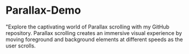 # Parallax-Demo
"Explore the captivating world of Parallax scrolling with my GitHub repository. Parallax scrolling creates an immersive visual experience by moving foreground and background elements at different speeds as the user scrolls.
